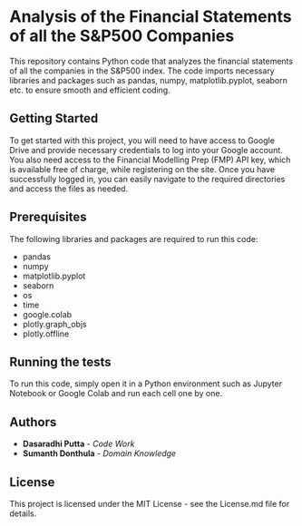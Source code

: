 # Analysis of the Financial Statements of all the S&P500 Companies

This repository contains Python code that analyzes the financial statements of all the companies in the S&P500 index. The code imports necessary libraries and packages such as pandas, numpy, matplotlib.pyplot, seaborn etc. to ensure smooth and efficient coding.

## Getting Started

To get started with this project, you will need to have access to Google Drive and provide necessary credentials to log into your Google account. You also need access to the Financial Modelling Prep (FMP) API key, which is available free of charge, while registering on the site. Once you have successfully logged in, you can easily navigate to the required directories and access the files as needed.

## Prerequisites

The following libraries and packages are required to run this code:

* pandas
* numpy
* matplotlib.pyplot
* seaborn
* os
* time
* google.colab
* plotly.graph_objs
* plotly.offline


## Running the tests

To run this code, simply open it in a Python environment such as Jupyter Notebook or Google Colab and run each cell one by one.

## Authors

* **Dasaradhi Putta** - *Code Work*
* **Sumanth Donthula** - *Domain Knowledge*

## License

This project is licensed under the MIT License - see the License.md file for details.
